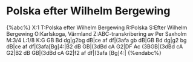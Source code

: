 # Polska efter Wilhelm Bergewing

{%abc%}
X:1
T:Polska efter Wilhelm Bergewing
R:Polska
S:Efter Wilhelm Bergewing
O:Karlskoga, Värmland
Z:ABC-transkribering av Per Saxholm
M:3/4
L:1/8
K:G
GB Bd dg|g2bg dB|ce af df|(3afa gb dB|GB Bd dg|g2 bg dB|ce af df|(3afa[Bg]4:|B2 dB GB|(3dBd cA G2|DF Ac (3BGB|(3dBd cA G2|B2 dB GB|(3dBd cA G2|f2 af df|(3afa [Bg]4:| 
{%endabc%}
